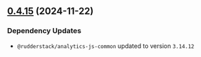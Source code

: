 ## [0.4.15](https://github.com/rudderlabs/rudder-sdk-js/compare/@rudderstack/analytics-js-cookies@0.4.14...@rudderstack/analytics-js-cookies@0.4.15) (2024-11-22)

### Dependency Updates

* `@rudderstack/analytics-js-common` updated to version `3.14.12`
